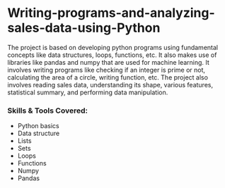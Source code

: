 # Writing-programs-and-analyzing-sales-data-using-Python

The project is based on developing python programs using fundamental concepts like data structures, loops, functions, etc. It also makes use of libraries like pandas and numpy that are used for machine learning. It involves writing programs like checking if an integer is prime or not, calculating the area of a circle, writing function, etc. The project also involves reading sales data, understanding its shape, various features, statistical summary, and performing data manipulation.

### Skills & Tools Covered:
 
- Python basics
- Data structure
- Lists
- Sets
- Loops
- Functions
- Numpy
- Pandas
